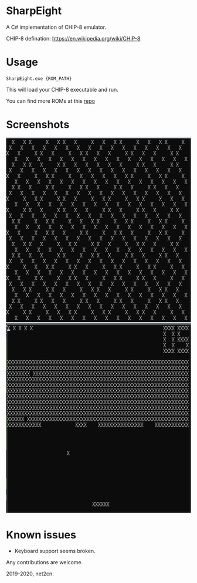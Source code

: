 # SharpEight
A C# implementation of CHIP-8 emulator.

CHIP-8 defination: https://en.wikipedia.org/wiki/CHIP-8

# Usage
```
SharpEight.exe {ROM_PATH}
```

This will load your CHIP-8 executable and run.

You can find more ROMs at this [repo](https://github.com/dmatlack/chip8)

# Screenshots
![Maze](./img/Maze.png)
![Brick](./img/Brick.png)

# Known issues
- Keyboard support seems broken.

Any contributions are welcome.

2019-2020, net2cn.